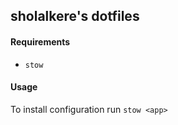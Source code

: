 ## sholalkere's dotfiles

#### Requirements
- `stow`

#### Usage
To install configuration run `stow <app>`

